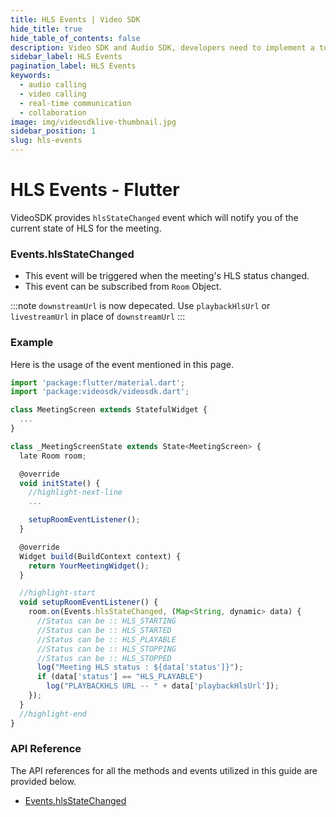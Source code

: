 ```yaml
---
title: HLS Events | Video SDK
hide_title: true
hide_table_of_contents: false
description: Video SDK and Audio SDK, developers need to implement a token server. This requires efforts on both the front-end and backend.
sidebar_label: HLS Events
pagination_label: HLS Events
keywords:
  - audio calling
  - video calling
  - real-time communication
  - collaboration
image: img/videosdklive-thumbnail.jpg
sidebar_position: 1
slug: hls-events
---
```


# HLS Events - Flutter

VideoSDK provides `hlsStateChanged` event which will notify you of the current state of HLS for the meeting.

### Events.hlsStateChanged

- This event will be triggered when the meeting's HLS status changed.
- This event can be subscribed from `Room` Object.

:::note
`downstreamUrl` is now depecated. Use `playbackHlsUrl` or `livestreamUrl` in place of `downstreamUrl`
:::

### Example

Here is the usage of the event mentioned in this page.

```javascript
import 'package:flutter/material.dart';
import 'package:videosdk/videosdk.dart';

class MeetingScreen extends StatefulWidget {
  ...
}

class _MeetingScreenState extends State<MeetingScreen> {
  late Room room;

  @override
  void initState() {
    //highlight-next-line
    ...

    setupRoomEventListener();
  }

  @override
  Widget build(BuildContext context) {
    return YourMeetingWidget();
  }

  //highlight-start
  void setupRoomEventListener() {
    room.on(Events.hlsStateChanged, (Map<String, dynamic> data) {
      //Status can be :: HLS_STARTING
      //Status can be :: HLS_STARTED
      //Status can be :: HLS_PLAYABLE
      //Status can be :: HLS_STOPPING
      //Status can be :: HLS_STOPPED
      log("Meeting HLS status : ${data['status']}");
      if (data['status'] == "HLS_PLAYABLE")
        log("PLAYBACKHLS URL -- " + data['playbackHlsUrl']);
    });
  }
  //highlight-end
}
```

### API Reference

The API references for all the methods and events utilized in this guide are provided below.

- [Events.hlsStateChanged](/flutter/api/sdk-reference/room-class/events#hlsstatechanged)
